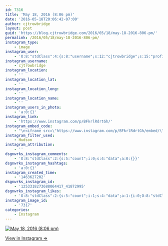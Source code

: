 ```yaml
---
id: 7316
title: 'May 18, 2016 (8:06 pm)'
date: '2016-05-18T20:06:42-07:00'
author: cjtrowbridge
layout: post
guid: 'https://blog.cjtrowbridge.com/2016/05/18/may-18-2016-806-pm/'
permalink: /2016/05/18/may-18-2016-806-pm/
instagram_type:
    - image
instagram_user:
    - 'O:8:"stdClass":4:{s:8:"username";s:12:"cjtrowbridge";s:15:"profile_picture";s:96:"https://scontent.cdninstagram.com/t51.2885-19/s150x150/12081186_1759494767611229_280555941_a.jpg";s:2:"id";s:8:"41872995";s:9:"full_name";s:13:"CJ Trowbridge";}'
instagram_username:
    - cjtrowbridge
instagram_location:
    - ''
instagram_location_lat:
    - ''
instagram_location_long:
    - ''
instagram_location_name:
    - ''
instagram_users_in_photo:
    - 'a:0:{}'
instagram_link:
    - 'https://www.instagram.com/p/BFkrlRdrtGh/'
instagram_embed_code:
    - "\n<iframe src=\"https://www.instagram.com/p/BFkrlRdrtGh/embed/\" width=\"612\" height=\"710\" frameborder=\"0\" scrolling=\"no\" allowtransparency=\"true\" class=\"insta-image-embed\"></iframe>\n"
instagram_filter_used:
    - Hudson
instagram_attribution:
    - ''
dsgnwrks_instagram_comments:
    - 'O:8:"stdClass":2:{s:5:"count";i:0;s:4:"data";a:0:{}}'
dsgnwrks_instagram_hashtags:
    - 'a:0:{}'
instagram_created_time:
    - '1463627202'
dsgnwrks_instagram_id:
    - '1253318273688064417_41872995'
dsgnwrks_instagram_likes:
    - 'O:8:"stdClass":2:{s:5:"count";i:1;s:4:"data";a:1:{i:0;O:8:"stdClass":4:{s:8:"username";s:6:"brapho";s:15:"profile_picture";s:96:"https://scontent.cdninstagram.com/t51.2885-19/s150x150/12917889_120060101732927_1413097570_a.jpg";s:2:"id";s:10:"3160572626";s:9:"full_name";s:10:"Brandon P.";}}}'
instagram_image_id:
    - '7317'
categories:
    - Instagram
---
```


[![May 18, 2016 (8:06 pm)](https://blog.cjtrowbridge.com/wp-content/uploads/2016/05/1463627202-1-1.jpg)](https://www.instagram.com/p/BFkrlRdrtGh/)

[View in Instagram ⇒](https://www.instagram.com/p/BFkrlRdrtGh/)